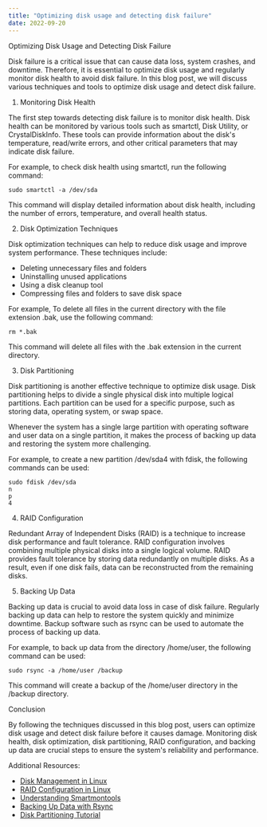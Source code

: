 ```yaml
---
title: "Optimizing disk usage and detecting disk failure"
date: 2022-09-20
---
```





Optimizing Disk Usage and Detecting Disk Failure

Disk failure is a critical issue that can cause data loss, system crashes, and downtime. Therefore, it is essential to optimize disk usage and regularly monitor disk health to avoid disk failure. In this blog post, we will discuss various techniques and tools to optimize disk usage and detect disk failure.

1. Monitoring Disk Health

The first step towards detecting disk failure is to monitor disk health. Disk health can be monitored by various tools such as smartctl, Disk Utility, or CrystalDiskInfo. These tools can provide information about the disk's temperature, read/write errors, and other critical parameters that may indicate disk failure. 

For example, to check disk health using smartctl, run the following command:

```
sudo smartctl -a /dev/sda
```

This command will display detailed information about disk health, including the number of errors, temperature, and overall health status.

2. Disk Optimization Techniques

Disk optimization techniques can help to reduce disk usage and improve system performance. These techniques include:

- Deleting unnecessary files and folders
- Uninstalling unused applications
- Using a disk cleanup tool
- Compressing files and folders to save disk space

For example, To delete all files in the current directory with the file extension .bak, use the following command:

```
rm *.bak
```

This command will delete all files with the .bak extension in the current directory.


3. Disk Partitioning

Disk partitioning is another effective technique to optimize disk usage. Disk partitioning helps to divide a single physical disk into multiple logical partitions. Each partition can be used for a specific purpose, such as storing data, operating system, or swap space.

Whenever the system has a single large partition with operating software and user data on a single partition, it makes the process of backing up data and restoring the system more challenging.

For example, to create a new partition /dev/sda4 with fdisk, the following commands can be used:

```
sudo fdisk /dev/sda
n
p
4
```

4. RAID Configuration

Redundant Array of Independent Disks (RAID) is a technique to increase disk performance and fault tolerance. RAID configuration involves combining multiple physical disks into a single logical volume. RAID provides fault tolerance by storing data redundantly on multiple disks. As a result, even if one disk fails, data can be reconstructed from the remaining disks.

5. Backing Up Data

Backing up data is crucial to avoid data loss in case of disk failure. Regularly backing up data can help to restore the system quickly and minimize downtime. Backup software such as rsync can be used to automate the process of backing up data.

For example, to back up data from the directory /home/user, the following command can be used:

```
sudo rsync -a /home/user /backup
```

This command will create a backup of the /home/user directory in the /backup directory.

Conclusion

By following the techniques discussed in this blog post, users can optimize disk usage and detect disk failure before it causes damage. Monitoring disk health, disk optimization, disk partitioning, RAID configuration, and backing up data are crucial steps to ensure the system's reliability and performance.

Additional Resources:

- [Disk Management in Linux](https://www.tecmint.com/how-to-manage-partitions-in-linux/)
- [RAID Configuration in Linux](https://www.tecmint.com/create-raid-0-1-5-10-in-linux/)
- [Understanding Smartmontools](https://www.howtogeek.com/316356/how-to-use-smartmontools-on-linux/)
- [Backing Up Data with Rsync](https://www.digitalocean.com/community/tutorials/how-to-use-rsync-to-sync-local-and-remote-directories-on-a-vps/)
- [Disk Partitioning Tutorial](https://www.guru99.com/partitioning-with-fdisk.html)